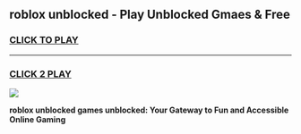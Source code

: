 
## roblox unblocked - Play Unblocked Gmaes & Free
<h3>
<a href="https://news.freeplayer.one?title=roblox_unblocked&ref=23F">CLICK TO PLAY</a></h3>
<hr>

<h3>
<a href="https://news.freeplayer.one?title=roblox_unblocked&ref=23F">CLICK 2 PLAY</a>
  
</h3>

<a href="https://news.freeplayer.one?title=roblox_unblocked&ref=23F/"><img src="https://clearcache.store/games.png"></a>


**roblox unblocked games unblocked: Your Gateway to Fun and Accessible Online Gaming**
